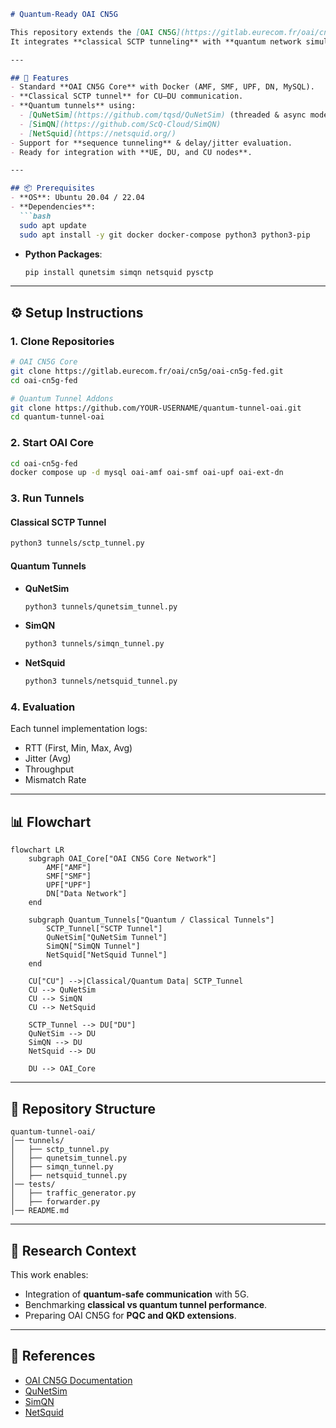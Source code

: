 ````markdown
# Quantum-Ready OAI CN5G

This repository extends the [OAI CN5G](https://gitlab.eurecom.fr/oai/cn5g/oai-cn5g-fed) core network setup with **quantum-ready tunnels**.  
It integrates **classical SCTP tunneling** with **quantum network simulators (QuNetSim, SimQN, NetSquid)** for experimental research on **post-quantum and quantum-assisted 5G architectures**.

---

## 🚀 Features
- Standard **OAI CN5G Core** with Docker (AMF, SMF, UPF, DN, MySQL).
- **Classical SCTP tunnel** for CU–DU communication.
- **Quantum tunnels** using:
  - [QuNetSim](https://github.com/tqsd/QuNetSim) (threaded & async modes)
  - [SimQN](https://github.com/ScQ-Cloud/SimQN)
  - [NetSquid](https://netsquid.org/)
- Support for **sequence tunneling** & delay/jitter evaluation.
- Ready for integration with **UE, DU, and CU nodes**.

---

## 📦 Prerequisites
- **OS**: Ubuntu 20.04 / 22.04  
- **Dependencies**:
  ```bash
  sudo apt update
  sudo apt install -y git docker docker-compose python3 python3-pip
````

* **Python Packages**:

  ```bash
  pip install qunetsim simqn netsquid pysctp
  ```

---

## ⚙️ Setup Instructions

### 1. Clone Repositories

```bash
# OAI CN5G Core
git clone https://gitlab.eurecom.fr/oai/cn5g/oai-cn5g-fed.git
cd oai-cn5g-fed

# Quantum Tunnel Addons
git clone https://github.com/YOUR-USERNAME/quantum-tunnel-oai.git
cd quantum-tunnel-oai
```

### 2. Start OAI Core

```bash
cd oai-cn5g-fed
docker compose up -d mysql oai-amf oai-smf oai-upf oai-ext-dn
```

### 3. Run Tunnels

#### Classical SCTP Tunnel

```bash
python3 tunnels/sctp_tunnel.py
```

#### Quantum Tunnels

* **QuNetSim**

  ```bash
  python3 tunnels/qunetsim_tunnel.py
  ```
* **SimQN**

  ```bash
  python3 tunnels/simqn_tunnel.py
  ```
* **NetSquid**

  ```bash
  python3 tunnels/netsquid_tunnel.py
  ```

### 4. Evaluation

Each tunnel implementation logs:

* RTT (First, Min, Max, Avg)
* Jitter (Avg)
* Throughput
* Mismatch Rate

---

## 📊 Flowchart

```mermaid
flowchart LR
    subgraph OAI_Core["OAI CN5G Core Network"]
        AMF["AMF"]
        SMF["SMF"]
        UPF["UPF"]
        DN["Data Network"]
    end

    subgraph Quantum_Tunnels["Quantum / Classical Tunnels"]
        SCTP_Tunnel["SCTP Tunnel"]
        QuNetSim["QuNetSim Tunnel"]
        SimQN["SimQN Tunnel"]
        NetSquid["NetSquid Tunnel"]
    end

    CU["CU"] -->|Classical/Quantum Data| SCTP_Tunnel
    CU --> QuNetSim
    CU --> SimQN
    CU --> NetSquid

    SCTP_Tunnel --> DU["DU"]
    QuNetSim --> DU
    SimQN --> DU
    NetSquid --> DU

    DU --> OAI_Core
```

---

## 📂 Repository Structure

```
quantum-tunnel-oai/
│── tunnels/
│   ├── sctp_tunnel.py
│   ├── qunetsim_tunnel.py
│   ├── simqn_tunnel.py
│   ├── netsquid_tunnel.py
│── tests/
│   ├── traffic_generator.py
│   ├── forwarder.py
│── README.md
```

---

## 🔬 Research Context

This work enables:

* Integration of **quantum-safe communication** with 5G.
* Benchmarking **classical vs quantum tunnel performance**.
* Preparing OAI CN5G for **PQC and QKD extensions**.

---

## 📖 References

* [OAI CN5G Documentation](https://gitlab.eurecom.fr/oai/cn5g/oai-cn5g-fed)
* [QuNetSim](https://github.com/tqsd/QuNetSim)
* [SimQN](https://github.com/ScQ-Cloud/SimQN)
* [NetSquid](https://netsquid.org/)
```
